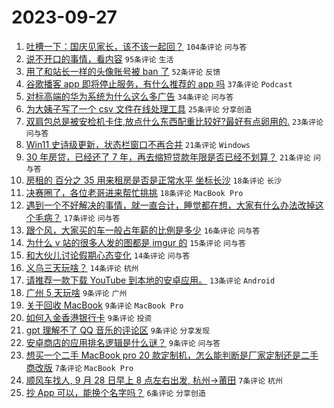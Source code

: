 # 2023-09-27

1. [吐槽一下：国庆见家长，该不该一起回？](https://www.v2ex.com/t/977451) `104条评论` `问与答`
1. [说不开口的事情，看内容](https://www.v2ex.com/t/977464) `95条评论` `生活`
1. [用了和站长一样的头像账号被 ban 了](https://www.v2ex.com/t/977465) `52条评论` `反馈`
1. [谷歌播客 app 即将停止服务，有什么推荐的 app 吗](https://www.v2ex.com/t/977447) `37条评论` `Podcast`
1. [对标高端的华为系统为什么这么多广告](https://www.v2ex.com/t/977473) `34条评论` `问与答`
1. [为大姨子写了一个 csv 文件在线处理工具](https://www.v2ex.com/t/977438) `25条评论` `分享创造`
1. [双肩包总是被安检机卡住,放点什么东西配重比较好?最好有点卵用的.](https://www.v2ex.com/t/977481) `23条评论` `问与答`
1. [Win11 史诗级更新，状态栏窗口不再合并](https://www.v2ex.com/t/977487) `21条评论` `Windows`
1. [30 年房贷，已经还了 7 年，再去缩短贷款年限是否已经不划算？](https://www.v2ex.com/t/977439) `21条评论` `问与答`
1. [房租的 百分之 35 用来租房是否是正常水平 坐标长沙](https://www.v2ex.com/t/977486) `18条评论` `长沙`
1. [决赛圈了，各位老哥进来帮忙挑挑](https://www.v2ex.com/t/977462) `18条评论` `MacBook Pro`
1. [遇到一个不好解决的事情，就一直合计，睡觉都在想，大家有什么办法改掉这个毛病？](https://www.v2ex.com/t/977471) `17条评论` `问与答`
1. [跟个风，大家买的车一般占年薪的比例是多少](https://www.v2ex.com/t/977503) `16条评论` `问与答`
1. [为什么 v 站的很多人发的图都是 imgur 的](https://www.v2ex.com/t/977480) `15条评论` `问与答`
1. [和大伙儿讨论假期心态变化](https://www.v2ex.com/t/977468) `14条评论` `问与答`
1. [义乌三天玩啥？](https://www.v2ex.com/t/977443) `14条评论` `杭州`
1. [请推荐一款下载 YouTube 到本地的安卓应用。](https://www.v2ex.com/t/977458) `13条评论` `Android`
1. [广州 5 天玩啥](https://www.v2ex.com/t/977513) `9条评论` `广州`
1. [关于回收 MacBook](https://www.v2ex.com/t/977500) `9条评论` `MacBook Pro`
1. [如何入金香港银行卡](https://www.v2ex.com/t/977482) `9条评论` `投资`
1. [gpt 理解不了 QQ 音乐的评论区](https://www.v2ex.com/t/977448) `9条评论` `分享发现`
1. [安卓商店的应用排名逻辑是什么谜？](https://www.v2ex.com/t/977440) `9条评论` `问与答`
1. [想买一个二手 MacBook pro 20 款定制机，怎么能判断是厂家定制还是二手商改版](https://www.v2ex.com/t/977476) `7条评论` `MacBook Pro`
1. [顺风车找人, 9 月 28 日早上 8 点左右出发, 杭州->莆田](https://www.v2ex.com/t/977463) `7条评论` `杭州`
1. [抄 App 可以，能换个名字吗？](https://www.v2ex.com/t/977510) `6条评论` `分享创造`
